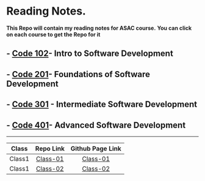 # Reading Notes.

**This Repo will contain my reading notes for ASAC course.**
**You can click on each course to get the Repo for it**

## - [Code 102](https://github.com/amr88nzzal/reading-notes-repo)- Intro to Software Development
## - [Code 201](https://github.com/amr88nzzal/reading-notes-201)- Foundations of Software Development
## - [Code 301](https://github.com/amr88nzzal/reading-notes-301) - Intermediate Software Development
## - [Code 401]()- Advanced Software Development

-------

| Class     |    Repo Link     |   Github Page Link  |
| :---:     | :--------------: | :-----------------: |
| Class1    |     [Class-01](https://github.com/amr88nzzal/reading-notes-301/blob/main/class01.md) |     [Class-01](https://amr88nzzal.github.io/reading-notes-301/class01)    |
| Class1    |     [Class-02](https://github.com/amr88nzzal/reading-notes-301/blob/main/class02.md) |     [Class-02](https://amr88nzzal.github.io/reading-notes-301/class02)    |
